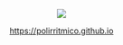 <p align="center">
  <img src="https://github-readme-stats-one-bice.vercel.app/api?username=polirritmico&show_icons=true&count_private=true&line_height=28&hide_border=1&include_all_commits=true&card_width=450&role=OWNER,COLLABORATOR&theme=github_dark"/>
</p>

<p align="center"><a href="https://polirritmico.github.io">https://polirritmico.github.io</a></p>
